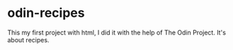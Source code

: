 # odin-recipes
This my first project with html, I did it with the help of The Odin Project. It's about recipes.